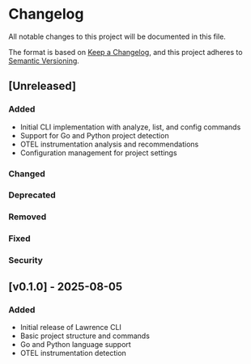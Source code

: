# Changelog

All notable changes to this project will be documented in this file.

The format is based on [Keep a Changelog](https://keepachangelog.com/en/1.0.0/),
and this project adheres to [Semantic Versioning](https://semver.org/spec/v2.0.0.html).

## [Unreleased]

### Added
- Initial CLI implementation with analyze, list, and config commands
- Support for Go and Python project detection
- OTEL instrumentation analysis and recommendations
- Configuration management for project settings

### Changed

### Deprecated

### Removed

### Fixed

### Security

## [v0.1.0] - 2025-08-05

### Added
- Initial release of Lawrence CLI
- Basic project structure and commands
- Go and Python language support
- OTEL instrumentation detection
